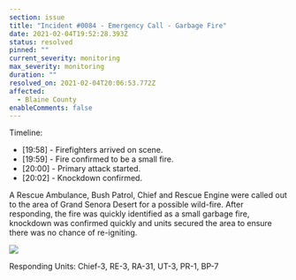 ```yaml
---
section: issue
title: "Incident #0084 - Emergency Call - Garbage Fire"
date: 2021-02-04T19:52:28.393Z
status: resolved
pinned: ""
current_severity: monitoring
max_severity: monitoring
duration: ""
resolved_on: 2021-02-04T20:06:53.772Z
affected:
  - Blaine County
enableComments: false
---
```

Timeline:

* \[19:58] - Firefighters arrived on scene.
* \[19:59] - Fire confirmed to be a small fire.
* \[20:00] - Primary attack started.
* \[20:02] - Knockdown confirmed.

A Rescue Ambulance, Bush Patrol, Chief and Rescue Engine were called out to the area of Grand Senora Desert for a possible wild-fire. After responding, the fire was quickly identified as a small garbage fire, knockdown was confirmed quickly and units secured the area to ensure there was no chance of re-igniting.

![](https://i.imgur.com/pKcLsU6.jpg)

Responding Units: Chief-3, RE-3, RA-31, UT-3, PR-1, BP-7
